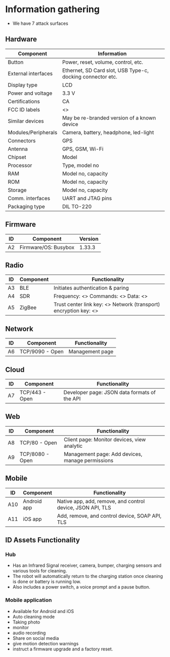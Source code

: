 # Information gathering

- We have 7 attack surfaces

## Hardware

Component | Information
---|---
Button				| Power, reset, volume, control, etc. 
External interfaces		| Ethernet, SD Card slot, USB Type-c, docking connector etc. 
Display type			| LCD
Power and voltage		| 3.3 V
Certifications			| CA
FCC ID labels			|<>
Similar devices			| May be re-branded version of a known device
Modules/Peripherals		| Camera, battery, headphone, led-light
Connectors			 | GPS
Antenna				| GPS, GSM, Wi-Fi
Chipset				| Model
Processor			| Type, model no
RAM					| Model no, capacity
ROM					| Model no, capacity
Storage				| Model no, capacity
Comm. interfaces		| UART and JTAG pins
Packaging type			| DIL TO-220


## Firmware

| ID   | Component | Version |
| ---- | ----------- | ------- |
| A2   | Firmware/OS: Busybox	 | 1.33.3  |


## Radio

| ID   | Component | Functionality                                                |
| ---- | --------- | ------------------------------------------------------------ |
| A3   | BLE       | Initiates authentication \& paring                           |
| A4   | SDR       | Frequency: <> Commands: <> Data: <>                          |
| A5   | ZigBee    | Trust center link key: <> Network (transport) encryption key: <> |


## Network

| ID 	| Component | Functionality	|
| ----- | --------- | ------------- |
| A6 | TCP/9090 - Open | Management page	|


## Cloud

| ID 	| Component | Functionality	|
| ----- | --------- | ------------- |
| A7 	| TCP/443 - Open	| Developer page: JSON data formats of the API	|


## Web

| ID 	| Component | Functionality	|
| ----- | --------- | ------------- |
| A8 	| TCP/80 - Open	| Client page: Monitor devices, view analytic	|
| A9 	| TCP/8080 - Open | Management  page: Add devices, manage permissions	|


## Mobile

| ID  | Component | Functionality |
| --- | --------- | ------------- |
| A10 | Android app	| Native app, add, remove, and control device, JSON API, TLS	|
| A11 | iOS app		| Add, remove, and control device, SOAP API, TLS |


## ID Assets Functionality

### Hub

- Has an Infrared Signal receiver, camera, bumper, charging sensors and various tools for cleaning. 
- The robot will automatically return to the charging station once cleaning is done or battery is running low.
- Also includes a power switch, a voice prompt and a pause button.
	
### Mobile application

- Available for Android and iOS
- Auto cleaning mode
- Taking photo
- monitor 
- audio recording
- Share on social media 
- give motion detection warnings
- instruct a firmware upgrade and a factory reset.
